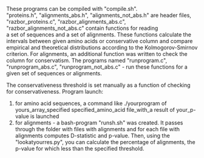 These programs can be compiled with "compile.sh". <br>
"proteins.h", "alignments_abs.h", "alignments_not_abs.h" are header files,
"razbor_proteins.c", "razbor_alignments_abs.c", "razbor_alignments_not_abs.c" contain functions for reading  
a set of sequences and a set of alignments. These functions calculate the intervals between given amino acids
or  conservative column and compare empirical and theoretical distributions according to the Kolmogorov-Smirnov criterion.
For alignments, an additional function was written to check the column for conservatism.
The programs named "runprogram.c", "runprogram_abs.c", "runprogram_not_abs.c" - run these functions for a given set of sequences or alignments.


The conservativeness threshold is set manually as a function of checking for conservativeness.
Program launch: <br>
1. for amino acid sequences, a command  like ./yourprogram of yours_array_specified specified_amino_acid file_with_a result of your_p-value is launched
2. for alignments - a bash-program "runsh.sh" was created.  It passes through the folder with files with alignments and for each file with alignments
computes D-statistic and p-value. Then, using the "lookatyourres.py", you can calculate the percentage of alignments, the p-value for which
less than the specified threshold. 
